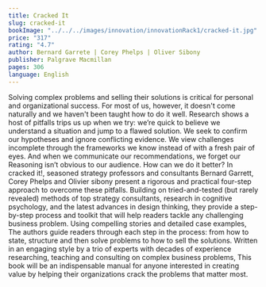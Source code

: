 ```yaml
---
title: Cracked It
slug: cracked-it
bookImage: "../../../images/innovation/innovationRack1/cracked-it.jpg"
price: "317"
rating: "4.7"
author: Bernard Garrete | Corey Phelps | Oliver Sibony
publisher: Palgrave Macmillan
pages: 306
language: English
---
```


Solving complex problems and selling their solutions is critical for personal and organizational success. For most of us, however, it doesn't come naturally and we haven't been taught how to do it well. Research shows a host of pitfalls trips us up when we try: we’re quick to believe we understand a situation and jump to a flawed solution. We seek to confirm our hypotheses and ignore conflicting evidence. We view challenges incomplete through the frameworks we know instead of with a fresh pair of eyes. And when we communicate our recommendations, we forget our Reasoning isn’t obvious to our audience. How can we do it better? In cracked it!, seasoned strategy professors and consultants Bernard Garrett, Corey Phelps and Olivier sibony present a rigorous and practical four-step approach to overcome these pitfalls. Building on tried-and-tested (but rarely revealed) methods of top strategy consultants, research in cognitive psychology, and the latest advances in design thinking, they provide a step-by-step process and toolkit that will help readers tackle any challenging business problem. Using compelling stories and detailed case examples, The authors guide readers through each step in the process: from how to state, structure and then solve problems to how to sell the solutions. Written in an engaging style by a trio of experts with decades of experience researching, teaching and consulting on complex business problems, This book will be an indispensable manual for anyone interested in creating value by helping their organizations crack the problems that matter most.
<br/>
<br/>